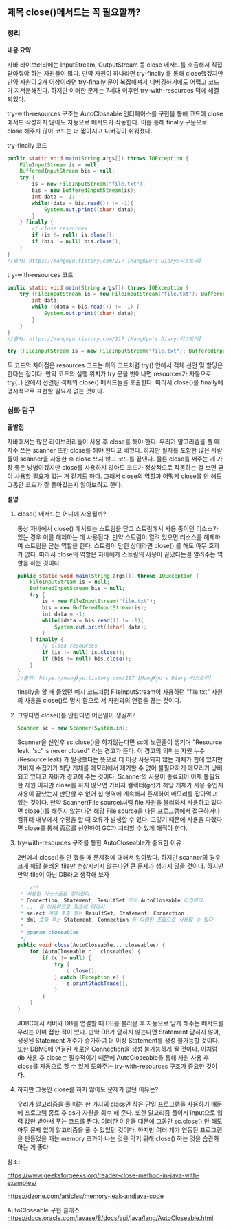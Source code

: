 ## 제목 close()메서드는 꼭 필요할까?

### 정리

**내용 요약**

자바 라이브러리에는 InputStream, OutputStream 등 close 메서드를 호출해서 직접 닫아줘야 하는 자원들이 많다. 만약 자원이 하나라면 try-finally 를 통해 close했겠지만 만약 자원이 2개 이상이라면 try-finally 문이 복잡해져서 디버깅하기에도 어렵고 코드가 지저분해진다. 하지만 이러한 문제는 7세대 이후인 try-with-resources 덕에 해결되었다.


try-with-resources 구조는 AutoCloseable 인터페이스를 구현을 통해 코드에 close 메서드 작성하지 않아도 자동으로 메서드가 작동한다. 이를 통해 finally 구문으로 close 해주지 않아 코드는 더 짧아지고 디버깅이 쉬워졌다.



try-finally 코드

```java
public static void main(String args[]) throws IOException {
    FileInputStream is = null;
    BufferedInputStream bis = null;
    try {
        is = new FileInputStream("file.txt");
        bis = new BufferedInputStream(is);
        int data = -1;
        while((data = bis.read()) != -1){
            System.out.print((char) data);
        }
    } finally {
        // close resources
        if (is != null) is.close();
        if (bis != null) bis.close();
    }
}
//출처: https://mangkyu.tistory.com/217 [MangKyu's Diary:티스토리]
```

try-with-resources 코드

```java
public static void main(String args[]) throws IOException {
    try (FileInputStream is = new FileInputStream("file.txt"); BufferedInputStream bis = new BufferedInputStream(is)) {
        int data;
        while ((data = bis.read()) != -1) {
            System.out.print((char) data);
        }
    }
}
//출처: https://mangkyu.tistory.com/217 [MangKyu's Diary:티스토리]
```




```java
try (FileInputStream is = new FileInputStream("file.txt"); BufferedInputStream bis = new BufferedInputStream(is))
```
두 코드의 차이점은 resources 코드는 위의 코드처럼 try() 안에서 객체 선언 및 할당은 한다는 점이다. 만약 코드의 실행 위치가 try 문을 벗어나면 resources가 자동으로 try(..) 안에서 선언된 객체의 close() 메서드들을 호출한다. 따라서 close()를 finally에 명시적으로 표현할 필요가 없는 것이다.



### 심화 탐구

**출발점**

자바에서는 많은 라이브러리들이 사용 후 close를 해야 한다. 우리가 알고리즘을 풀 때 자주 쓰는 scanner 또한 close를 해야 한다고 배웠다. 하지만 필자를 포함한 많은 사람들이
scanner을 사용한 후 close 쓰지 않고 코드를 끝낸다.
물론 close를 써주는 게 가장 좋은 방법이겠지만 close를 사용하지 않아도 코드가 정상적으로 작동하는 걸 보면 굳이 사용할 필요가 없는 거 같기도 하다. 그래서 close의 역할과 어떻게 close를 안 해도 그동안 코드가 잘 돌아갔는지 알아보려고 한다.

**설명**

1. close() 메서드는 어디에 사용될까?

    ​통상 자바에서 close() 메서드는 스트림을 닫고 스트림에서 사용 중이던 리소스가 있는 경우 이를 해제하는 데 사용된다. 만약 스트림이 열려 있으면 리소스를 해제하여 스트림을 닫는 역할을 한다.
    스트림이 닫힌 상태라면 close() 를 해도  아무 효과가 없다. 따라서 close의 역할은 자바에게 스트림의 사용이 끝났다는걸  알려주는 역할을 하는 것이다.

    ```java
    public static void main(String args[]) throws IOException {
        FileInputStream is = null;
        BufferedInputStream bis = null;
        try {
            is = new FileInputStream("file.txt");
            bis = new BufferedInputStream(is);
            int data = -1;
            while((data = bis.read()) != -1){
                System.out.print((char) data);
            }
        } finally {
            // close resources
            if (is != null) is.close();
            if (bis != null) bis.close();
        }
    }
    //출처: https://mangkyu.tistory.com/217 [MangKyu's Diary:티스토리]
    ```

    finally을 할 때 들었던 예시 코드처럼 FileInputStream이 사용하던 "file.txt" 자원의 사용을 close()로 명시 함으로 서 자원과의 연결을 끊는 것이다.


2. 그렇다면 close()를 안한다면 어떤일이 생길까?

   ```java
   Scanner sc = new Scanner(System.in); 
   ```

   Scanner을 선언후 sc.close()을 하지않는다면 sc에 노란줄이 생기며 "Resource leak: 'sc' is never closed" 라는 경고가 뜬다. 
   이 경고의 의미는 자원 누수(Resource leak) 가 발생했다는 뜻으로 더 이상 사용되지 않는 개체가 힙에 있지만 가비지 수집기가 해당 개체를 메모리에서 제거할 수 없어 불필요하게 메모리가 낭비 되고 있다고 자바가 경고해 주는 것이다. Scanner의 사용이 종료되어 이제 불필요한 자원 이지만  close를 하지 않으면 가비지 컬렉터(gc)가
    해당 개체가 사용 중인지 사용이 끝났는지 판단할 수 없어 힙 영역에 계속해서 존재하여 메모리를 잡아먹고 있는 것이다.
   만약 Scanner(File source)처럼 file 자원을 불러와서 사용하고 있다면 close()를 해주지 않는다면 해당 File source을 다른 프로그램에서 접근하거나 컴퓨터 내부에서 수정을 할 때 오류가 발생할 수 있다.
    그렇기 때문에 사용을 다했다면 close를 통해 종료를 선언하여 GC가 처리할 수 있게 해줘야 한다.


3. try-with-resources 구조를 통한 AutoCloseable가 중요한 이유

    2번에서 close()을 안 했을 때 문제점에 대해서 알아봤다. 하지만 scanner의 경우 크게 해당 불러온 file만 손상시키지 않는다면 큰 문제가 생기지 않을 것이다. 하지만 만약 file이 아닌 DB라고 생각해 보자

    ```JAVA
    	/**
     * 사용한 리소스들을 정리한다.
     * Connection, Statement, ResultSet 모두 AutoCloseable 타입이다.
     * ... 을 이용하므로 필요에 따라서
     * select 계열 호출 후는 ResultSet, Statement, Connection
     * dml 호출 후는 Statement, Connection 등 다양한 조합으로 사용할 수 있다.
     *
     * @param closeables
     */
    public void close(AutoCloseable... closeables) {
        for (AutoCloseable c : closeables) {
            if (c != null) {
                try {
                    c.close();
                } catch (Exception e) {
                    e.printStackTrace();
                }
            }
        }
    }

    ```
    JDBC에서 서버와 DB를 연결할 때 DB를 불러온 후 자동으로 닫게 해주는 메서드를 우리는 이미 접한 적이 있다. 만약 DB가 닫히지 않는다면 Statement 닫히지 않아, 생성된 Statement 개수가 증가하여 더 이상 Statement를 생성 불가능할 것이다. 또한 DBMS에 연결된 새로운 Connection을 생성 불가능하게 될 것이다. 이처럼 db 사용 후 close는 필수적이기 때문에 AutoCloseable을 통해 자원 사용 후 close를 자동으로 할 수 있게 도와주는 try-with-resources 구조가 중요한 것이다.
    

   

4.  하지만 그동안 close를 하지 않아도 문제가 없던 이유는?

    우리가 알고리즘을 풀 때는 한 가지의 class인 작은 단일 프로그램을 사용하기 때문에 프로그램 종료 후 os가 자원을 회수 해 준다. 또한 알고리즘 풀이시 input으로 입력 값만 받아서 푸는 코드를 짠다. 이러한 이유들 때문에 그동안 sc.close() 안 해도 아무 문제 없이 알고리즘을 풀 수 있었던 것이다. 하지만 여러 개가 연동된 프로그램을 만들었을 때는 memory 초과가 나는 것을 막기 위해 close() 하는 것을 습관화 하는 게 좋다. 

참조:

https://www.geeksforgeeks.org/reader-close-method-in-java-with-examples/

https://dzone.com/articles/memory-leak-andjava-code

AutoCloseable 구현 클래스 https://docs.oracle.com/javase/8/docs/api/java/lang/AutoCloseable.html



